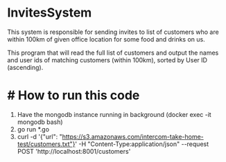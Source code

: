 # InvitesSystem

This system is responsible for sending invites to list of customers
who are within 100km of given office location for some food and drinks on us. 

This program that will read the full list of customers and
output the names and user ids of matching customers (within 100km),
sorted by User ID (ascending).

# # How to run this code

1. Have the mongodb instance running in background (docker exec -it mongodb bash)
2. go run *.go
3. curl -d '{"url": "https://s3.amazonaws.com/intercom-take-home-test/customers.txt"}' -H "Content-Type:application/json" --request POST 'http://localhost:8001/customers'
